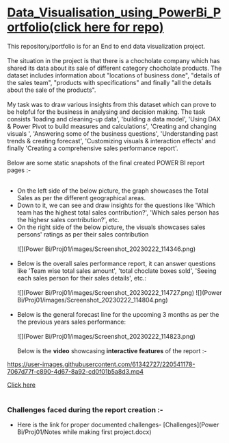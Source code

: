 # [Data_Visualisation_using_PowerBi_Portfolio(click here for repo)](https://github.com/Vibhor2256/Data-Visualisation-using-PowerBi-Tableau)

This repository/portfolio is for an End to end data visualization project.<br><br> The situation in the project is that there is a chocholate company which has shared its data
about its sale of different category chocholate products. The dataset includes information about "locations of business done", "details of the sales team", "products with 
specifications" and finally "all the details about the sale of the products". <br><br> My task was to draw various insights from this dataset which can prove to be helpful for the
business in analysing and decision making. The task consists 'loading and cleaning-up data', 'building a data model', 'Using DAX & Power Pivot to build measures and 
calculations', 'Creating and changing visuals ', 'Answering some of the business questions', 'Understanding past trends & creating forecast', 'Customizing visuals & 
interaction effects' and finally 'Creating a comprehensive sales performance report'. <br><br> Below are some static snapshots of the final created POWER BI report pages :-<br><br>
* On the left side of the below picture, the graph showcases the Total Sales as per the different geographical areas. 
* Down to it, we can see and draw insights for the questions like 'Which team has the highest total sales contribution?', 'Which sales person has the highesr sales contribution?', etc.
* On the right side of the below picture, the visuals showcases sales persons' ratings as per their sales contribution <br><br>
![](Power Bi/Proj01/images/Screenshot_20230222_114346.png) 
<br><br>
* Below is the overall sales performance report, it can answer questions like 'Team wise total sales amount', 'total choclate boxes sold', 'Seeing each sales person for their sales details', etc.: <br><br>
![](Power Bi/Proj01/images/Screenshot_20230222_114727.png) 
![](Power Bi/Proj01/images/Screenshot_20230222_114804.png) 
<br><br>
* Below is the general forecast line for the upcoming 3 months as per the the previous years sales performance: <br><br>
![](Power Bi/Proj01/images/Screenshot_20230222_114823.png)
<br><br> Below is the **video** showcasing **interactive features** of the report :-

https://user-images.githubusercontent.com/61342727/220541178-7067d77f-c890-4d67-8a92-cd0f01b5a8d3.mp4

[Click here](https://user-images.githubusercontent.com/61342727/220541178-7067d77f-c890-4d67-8a92-cd0f01b5a8d3.mp4)
<br><br>
### Challenges faced during the report creation :-
* Here is the link for proper documented challenges- [Challenges](Power Bi/Proj01/Notes while making first project.docx) 
